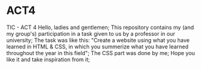 # ACT4
TIC - ACT 4
Hello, ladies and gentlemen;
This repository contains my (and my group's) participation in a task given to us by a professor in our university;
The task was like this: "Create a website using what you have learned in HTML & CSS, in which you summerize what you have learned throughout the year in this field";
The CSS part was done by me;
Hope you like it and take inspiration from it;
